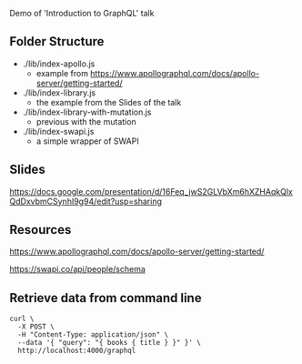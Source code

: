 Demo of 'Introduction to GraphQL' talk

## Folder Structure
 - ./lib/index-apollo.js
   - example from https://www.apollographql.com/docs/apollo-server/getting-started/
 - ./lib/index-library.js
   - the example from the Slides of the talk
 - ./lib/index-library-with-mutation.js
   - previous with the mutation
 - ./lib/index-swapi.js
   - a simple wrapper of SWAPI

## Slides

https://docs.google.com/presentation/d/16Feq_jwS2GLVbXm6hXZHAqkQlxQdDxvbmCSynhI9g94/edit?usp=sharing

## Resources

https://www.apollographql.com/docs/apollo-server/getting-started/

https://swapi.co/api/people/schema

## Retrieve data from command line
```
curl \
  -X POST \
  -H "Content-Type: application/json" \
  --data '{ "query": "{ books { title } }" }' \
  http://localhost:4000/graphql
```